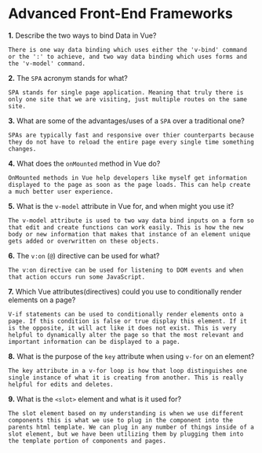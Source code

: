 # Advanced Front-End Frameworks


**1.** Describe the two ways to bind Data in Vue?
<!-- enter you answer in the space below -->
```
There is one way data binding which uses either the 'v-bind' command or the ':' to achieve, and two way data binding which uses forms and the 'v-model' command.
```
**2.** The `SPA` acronym stands for what?
<!-- enter you answer in the space below -->
```
SPA stands for single page application. Meaning that truly there is only one site that we are visiting, just multiple routes on the same site.
```
**3.** What are some of the advantages/uses of a `SPA` over a traditional one?
<!-- enter you answer in the space below -->
```
SPAs are typically fast and responsive over thier counterparts because they do not have to reload the entire page every single time something changes. 
```
**4.** What does the `onMounted` method in Vue do?
<!-- enter you answer in the space below -->
```
OnMounted methods in Vue help developers like myself get information displayed to the page as soon as the page loads. This can help create a much better user experience. 
```
**5.** What is the `v-model` attribute in Vue for, and when might you use it?
<!-- enter you answer in the space below -->
```
The v-model attribute is used to two way data bind inputs on a form so that edit and create functions can work easily. This is how the new body or new information that makes that instance of an element unique gets added or overwritten on these objects.
```
**6.** The `v:on` (`@`) directive can be used for what?
<!-- enter you answer in the space below -->
```
The v:on directive can be used for listening to DOM events and when that action occurs run some JavaScript.
```
**7.** Which Vue attributes(directives) could you use to conditionally render elements on a page?
<!-- enter you answer in the space below -->
```
V-if statements can be used to conditionally render elements onto a page. If this condition is false or true display this element. If it is the opposite, it will act like it does not exist. This is very helpful to dynamically alter the page so that the most relevant and important information can be displayed to a page.
```
**8.** What is the purpose of the `key` attribute when using `v-for` on an element?
<!-- enter you answer in the space below -->
```
The key attribute in a v-for loop is how that loop distinguishes one single instance of what it is creating from another. This is really helpful for edits and deletes. 
```
**9.** What is the `<slot>` element and what is it used for?
<!-- enter you answer in the space below -->
```
The slot element based on my understanding is when we use different components this is what we use to plug in the component into the parents html template. We can plug in any number of things inside of a slot element, but we have been utilizing them by plugging them into the template portion of components and pages.
```